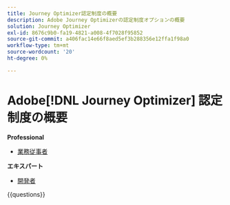 ```yaml
---
title: Journey Optimizer認定制度の概要
description: Adobe Journey Optimizerの認定制度オプションの概要
solution: Journey Optimizer
exl-id: 8676c9b0-fa19-4821-a008-4f7028f95852
source-git-commit: a406fac14e66f8aed5ef3b288356e12ffa1f98a0
workflow-type: tm+mt
source-wordcount: '20'
ht-degree: 0%

---
```


# Adobe[!DNL Journey Optimizer] 認定制度の概要

**Professional**

* [ 業務従事者 ](/help/certifications/ajo/ajo-p-business.md)<!--AD0-E607-->

**エキスパート**

* [ 開発者 ](/help/certifications/ajo/ajo-e-developer-23-10.md) <!--AD0-E606-->

{{questions}}

